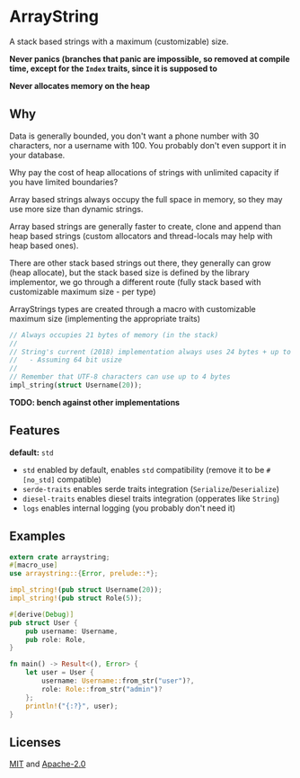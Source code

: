 # ArrayString

A stack based strings with a maximum (customizable) size.

**Never panics (branches that panic are impossible, so removed at compile time, except for the `Index` traits, since it is supposed to**

**Never allocates memory on the heap**

## Why

Data is generally bounded, you don't want a phone number with 30 characters, nor a username with 100. You probably don't even support it in your database.

Why pay the cost of heap allocations of strings with unlimited capacity if you have limited boundaries?

Array based strings always occupy the full space in memory, so they may use more size than dynamic strings.

Array based strings are generally faster to create, clone and append than heap based strings (custom allocators and thread-locals may help with heap based ones).

There are other stack based strings out there, they generally can grow (heap allocate), but the stack based size is defined by the library implementor, we go through a different route (fully stack based with customizable maximum size - per type)

ArrayStrings types are created through a macro with customizable maximum size (implementing the appropriate traits)

```rust
// Always occupies 21 bytes of memory (in the stack)
//
// String's current (2018) implementation always uses 24 bytes + up to 20 bytes (actual username)
//   - Assuming 64 bit usize
//
// Remember that UTF-8 characters can use up to 4 bytes
impl_string(struct Username(20));
```

**TODO: bench against other implementations**

## Features

**default:** `std`

- `std` enabled by default, enables `std` compatibility (remove it to be `#[no_std]` compatible)
- `serde-traits` enables serde traits integration (`Serialize`/`Deserialize`)
- `diesel-traits` enables diesel traits integration (opperates like `String`)
- `logs` enables internal logging (you probably don't need it)

## Examples

```rust
extern crate arraystring;
#[macro_use]
use arraystring::{Error, prelude::*};

impl_string!(pub struct Username(20));
impl_string!(pub struct Role(5));

#[derive(Debug)]
pub struct User {
    pub username: Username,
    pub role: Role,
}

fn main() -> Result<(), Error> {
    let user = User {
        username: Username::from_str("user")?,
        role: Role::from_str("admin")?
    };
    println!("{:?}", user);
}
```

## Licenses

[MIT](master/license/MIT) and [Apache-2.0](master/license/APACHE)

